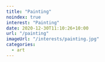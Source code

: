 ```yaml
---
title: "Painting"
noindex: true
interest: "Painting"
date: 2020-12-30T11:10:26+10:00
url: "/painting"
imageUrl: "/interests/painting.jpg"
categories:
  - art
---
```


